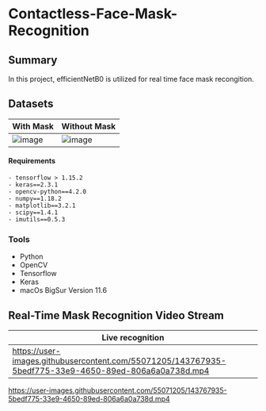 # Contactless-Face-Mask-Recognition
## Summary
In this project, efficientNetB0 is utilized for real time face mask recongition. 
## Datasets

| With Mask  | Without Mask |
| ------------- | ------------- |
| ![image](https://user-images.githubusercontent.com/55071205/146391532-154e3b3c-4118-4f9a-a072-7a6635e3a8e7.png)  | ![image](https://user-images.githubusercontent.com/55071205/146391588-0958136b-59aa-4aef-a70c-581c877e4ab0.png)  |


#### Requirements 
```
- tensorflow > 1.15.2 
- keras==2.3.1
- opencv-python==4.2.0
- numpy==1.18.2
- matplotlib==3.2.1
- scipy==1.4.1
- imutils==0.5.3

```

### Tools 
* Python
* OpenCV
* Tensorflow
* Keras
* macOs BigSur Version 11.6

## Real-Time Mask Recognition Video Stream

| Live recognition  | 
| ------------- | 
| https://user-images.githubusercontent.com/55071205/143767935-5bedf775-33e9-4650-89ed-806a6a0a738d.mp4 | 



          
https://user-images.githubusercontent.com/55071205/143767935-5bedf775-33e9-4650-89ed-806a6a0a738d.mp4


